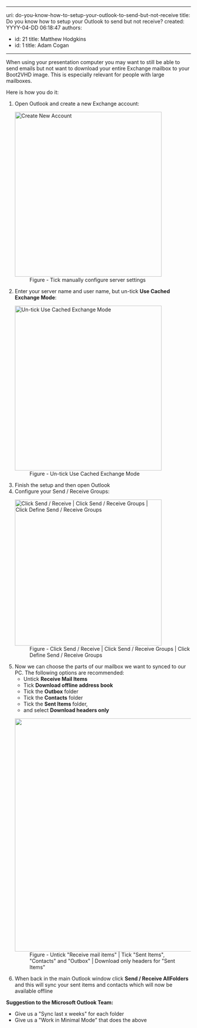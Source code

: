 

---
uri: do-you-know-how-to-setup-your-outlook-to-send-but-not-receive
title: Do you know how to setup your Outlook to send but not receive?
created: YYYY-04-DD 06:18:47
authors:
  - id: 21
    title: Matthew Hodgkins
  - id: 1
    title: Adam Cogan
---




<span class='intro'> When using your presentation computer you may want to still be able to send emails but not want to download your entire Exchange mailbox to your Boot2VHD image. This is&#160;especially relevant for people with large mailboxes. 
 </span>

<p>Here is how you do it&#58;</p><ol><li>Open Outlook and create a new Exchange account&#58; 
      <br> 
      <dl class="image"><dt> 
            <img src="/SiteAssets/do-you-know-how-to-setup-your-outlook-to-send-but-not-receive/mail1.png" alt="Create New Account" style="width&#58;400px;height&#58;449px;" /> 
         </dt><dd>Figure - Tick manually configure server settings</dd></dl></li><li>​Enter your server name and user name, but un-tick 
      <strong>Use Cached Exchange Mode</strong>&#58; ​ 
      <dl class="image"><dt> 
            <img src="/SiteAssets/do-you-know-how-to-setup-your-outlook-to-send-but-not-receive/Mail3.png" alt="Un-tick Use Cached Exchange Mode" style="width&#58;400px;height&#58;449px;" /> 
         </dt><dd>Figure - Un-tick Use Cached Exchange Mode</dd></dl></li><li>Finish the setup and then open Outlook </li><li>Configure your Send / Receive Groups&#58; 
      <dl class="image"><dt> 
            <img src="/SiteAssets/do-you-know-how-to-setup-your-outlook-to-send-but-not-receive/Email2.png" alt="Click Send / Receive | Click Send / Receive Groups | Click Define Send / Receive Groups" style="width&#58;400px;height&#58;398px;" /> 
         </dt><dd>Figure - Click Send /&#160;Receive | Click Send /&#160;Receive Groups | Click Define Send /&#160;Receive Groups</dd></dl></li><li>Now we can choose the parts of our mailbox we want to synced to our PC. The following options are recommended&#58; 
      <ul><li>Untick 
            <strong>Receive Mail Items</strong></li><li>Tick 
            <strong>Download offline address book</strong></li><li>Tick the 
            <strong>Outbox</strong> folder</li><li>Tick the 
            <strong>Contacts</strong> folder</li><li>Tick the 
            <strong>Sent Items </strong>folder,</li><li>and select 
            <strong>Download headers only</strong></li></ul><dl class="image"><dt>
            <img src="/SiteAssets/do-you-know-how-to-setup-your-outlook-to-send-but-not-receive/Email.png" alt="" style="width&#58;600px;height&#58;635px;" />
         </dt><dd>Figure - Untick &quot;Receive mail items&quot; | Tick &quot;Sent Items&quot;, &quot;Contacts&quot; and &quot;Outbox&quot; | Download only headers for &quot;Sent Items&quot;</dd></dl></li><li>When back in the main Outlook window click 
      <strong>Send / Receive </strong><strong>All</strong><strong>Folders </strong>and this will sync your sent items and contacts which will now be available offline </li></ol><p>
   <strong>Suggestion to the Microsoft Outlook Team&#58;</strong></p><ul><li>​Give us a &quot;Sync last x weeks&quot; for each folder</li><li>Give us a &quot;Work in Minimal Mode&quot;​ that does the above</li></ul>


